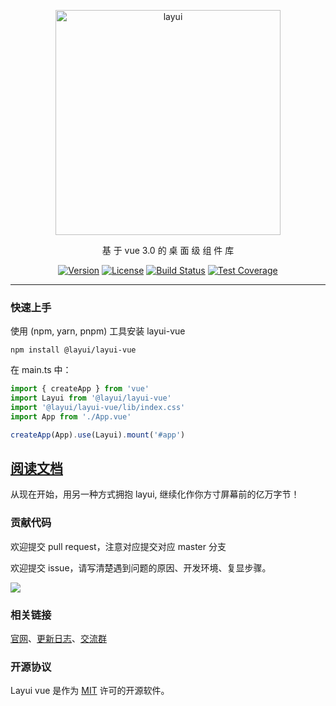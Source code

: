 <p align="center">
  <a href="http://www.layui.com">
    <img src="https://images.gitee.com/uploads/images/2022/0104/135039_3f41c467_4835367.png" alt="layui" width="360">
  </a>
</p>

<p align="center">
  基 于 vue 3.0 的 桌 面 级 组 件 库
</p>

<p align="center">  
  <a href="https://www.npmjs.com/package/@layui/layui-vue"><img src="https://img.shields.io/npm/v/@layui/layui-vue.svg?sanitize=true" alt="Version"></a>
  <a href="https://www.npmjs.com/package/layui"><img src="https://img.shields.io/npm/l/layui.svg?sanitize=true" alt="License"></a>
  <a href="https://travis-ci.org/sentsin/layui"><img alt="Build Status" src="https://img.shields.io/travis/sentsin/layui/master.svg"></a>
  <a href="https://coveralls.io/r/sentsin/layui?branch=master"><img alt="Test Coverage" src="https://img.shields.io/coveralls/sentsin/layui/master.svg"></a>
  <!--<a href="https://saucelabs.com/beta/builds/7e6196205e4f492496203388fc003b65"><img src="https://saucelabs.com/buildstatus/layui" alt="Build Status"></a>-->
</p>

---

### 快速上手

使用 (npm, yarn, pnpm) 工具安装 layui-vue

```
npm install @layui/layui-vue
```

在 main.ts 中：

```js
import { createApp } from 'vue'
import Layui from '@layui/layui-vue'
import '@layui/layui-vue/lib/index.css'
import App from './App.vue'

createApp(App).use(Layui).mount('#app')
```

## [阅读文档](http://layui-vue.pearadmin.com/)

从现在开始，用另一种方式拥抱 layui, 继续化作你方寸屏幕前的亿万字节！

### 贡献代码

欢迎提交 pull request，注意对应提交对应 master 分支

欢迎提交 issue，请写清楚遇到问题的原因、开发环境、复显步骤。

<a href="https://github.com/layui-vue/layui-vue/graphs/contributors">
  <img src="https://contrib.rocks/image?repo=layui-vue/layui-vue" />
</a>

### 相关链接

[官网](http://layui-vue.pearadmin.com/)、[更新日志](http://layui-vue.pearadmin.com/zh-CN/guide/changelog)、[交流群](https://jq.qq.com/?_wv=1027&k=ffiUQgnE)

### 开源协议

Layui vue 是作为 [MIT](https://gitee.com/layui-vue/layui-vue/blob/master/LICENSE) 许可的开源软件。